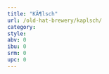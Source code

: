 ```yaml
---
title: "KÃ¶lsch"
url: /old-hat-brewery/kaplsch/
category: 
style: 
abv: 0
ibu: 0
srm: 0
upc: 0
---
```



